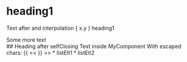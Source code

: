 # heading1
Text after and interpolation { x.y } heading1
<div>Some more text</div><selfClosing/>
## Heading after selfClosing
<MyComponent a=1 b="string" c={ x.y }>
Text inside MyComponent
With escaped chars: {{ << }} >>
* listElt1
* listElt2
<SubComponent/></MyComponent>